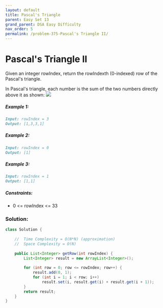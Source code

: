 ```yaml
---
layout: default
title: Pascal's Triangle
parent: Easy Set 13
grand_parent: DSA Easy Difficulty
nav_order: 5
permalink: /problem-375-Pascal's Triangle II/
---
```

# Pascal's Triangle II
Given an integer rowIndex, return the rowIndexth (0-indexed) row of the Pascal's triangle.

In Pascal's triangle, each number is the sum of the two numbers directly above it as shown:
![](../../assets/images/ds/PascalTriangleAnimated22.gif)
##### Example 1:
```markdown
Input: rowIndex = 3
Output: [1,3,3,1]
```
##### Example 2:
```markdown
Input: rowIndex = 0
Output: [1]
```
##### Example 3:
```markdown
Input: rowIndex = 1
Output: [1,1]
```
##### Constraints:
* 0 <= rowIndex <= 33

### Solution:
```java
class Solution {
    
    //  Time Complexity = O(N*N) (approximation)
    //  Space Complexity = O(N)
    
    public List<Integer> getRow(int rowIndex) {
        List<Integer> result = new ArrayList<Integer>();
        
        for (int row = 0; row <= rowIndex; row++) {
            result.add(0, 1);
            for (int i = 1; i < row; i++)
                result.set(i, result.get(i) + result.get(i + 1));
        }
        return result;
    }
}
```
